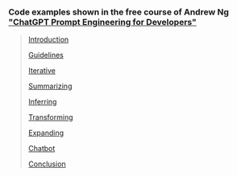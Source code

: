 
### Code examples shown in the free course of Andrew Ng ["ChatGPT Prompt Engineering for Developers"](https://www.deeplearning.ai/courses/#short-courses)

> [Introduction](https://learn.deeplearning.ai/chatgpt-prompt-eng/lesson/1/introduction)
> 
> [Guidelines](https://learn.deeplearning.ai/chatgpt-prompt-eng/lesson/2/guidelines)
> 
> [Iterative](https://learn.deeplearning.ai/chatgpt-prompt-eng/lesson/3/iterative)
> 
> [Summarizing](https://learn.deeplearning.ai/chatgpt-prompt-eng/lesson/4/summarizing)
> 
> [Inferring](https://learn.deeplearning.ai/chatgpt-prompt-eng/lesson/5/inferring)
> 
> [Transforming](https://learn.deeplearning.ai/chatgpt-prompt-eng/lesson/6/transforming)
> 
> [Expanding](https://learn.deeplearning.ai/chatgpt-prompt-eng/lesson/7/expanding)
> 
> [Chatbot](https://learn.deeplearning.ai/chatgpt-prompt-eng/lesson/8/chatbot)
> 
> [Conclusion](https://learn.deeplearning.ai/chatgpt-prompt-eng/lesson/9/conclusion)
> 

